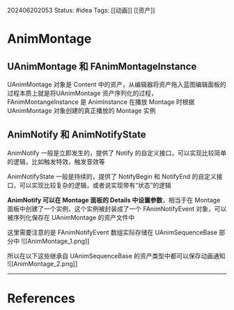202406202053
Status: #idea
Tags: [[动画]] [[资产]]
# AnimMontage
## UAnimMontage 和 FAnimMontageInstance
UAnimMontage 对象是 Content 中的资产，从编辑器将资产拖入蓝图编辑面板的过程本质上就是将UAnimMontage 资产序列化的过程，FAnimMontangeInstance 是 AnimInstance 在播放 Montage 时根据 UAnimMontage 对象创建的真正播放的 Montage 实例
## AnimNotify 和 AnimNotifyState
AnimNotify 一般是立即发生的，提供了 Notify 的自定义接口，可以实现比较简单的逻辑，比如触发特效，触发音效等

AnimNotifyState 一般是持续的，提供了 NotifyBegin 和 NotifyEnd 的自定义接口，可以实现比较复杂的逻辑，或者说实现带有“状态”的逻辑

**AnimNotify 可以在 Montage 面板的 Details 中设置参数**，相当于在 Montage 面板中创建了一个实例，这个实例被封装成了一个 FAnimNotifyEvent 对象，可以被序列化保存在 UAnimMontage 的资产文件中

这里需要注意的是 FAnimNotifyEvent 数组实际存储在 UAnimSequenceBase 部分中
![[AnimMontage_1.png]]

所以在以下这些继承自 UAnimSequenceBase 的资产类型中都可以保存动画通知
![[AnimMontage_2.png]]


---
# References